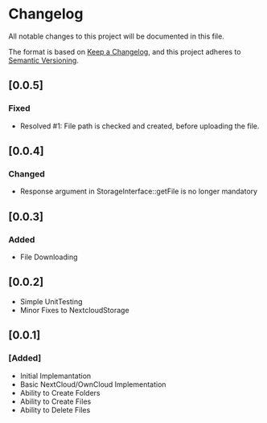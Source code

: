 # Changelog
All notable changes to this project will be documented in this file.

The format is based on [Keep a Changelog](https://keepachangelog.com/en/1.0.0/),
and this project adheres to [Semantic Versioning](https://semver.org/spec/v2.0.0.html).

## [0.0.5]
### Fixed
- Resolved #1: File path is checked and created, before uploading the file.

## [0.0.4]
### Changed
- Response argument in StorageInterface::getFile is no longer mandatory

## [0.0.3]
### Added
- File Downloading

## [0.0.2]
- Simple UnitTesting
- Minor Fixes to NextcloudStorage
## [0.0.1]
### [Added]
- Initial Implemantation
- Basic NextCloud/OwnCloud Implementation
- Ability to Create Folders
- Ability to Create Files
- Ability to Delete Files
